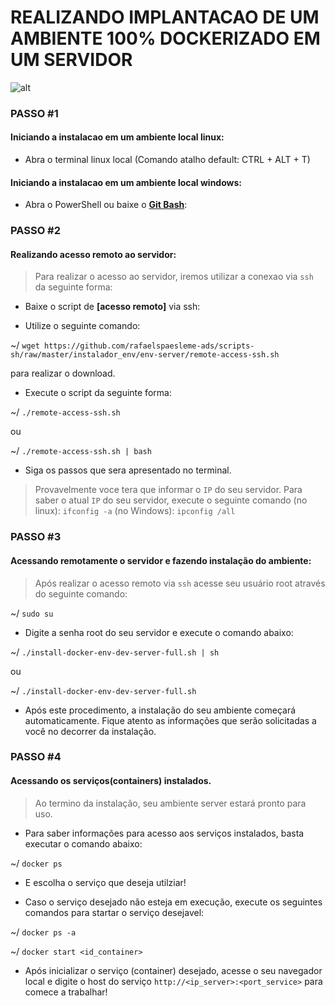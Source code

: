 # REALIZANDO IMPLANTACAO DE UM AMBIENTE 100% DOCKERIZADO EM UM SERVIDOR

![![alt](https://link)](https://i2.wp.com/itsfoss.com/wp-content/uploads/2016/11/cloud-centric-Linux-distributions.jpg)

### PASSO #1

#### Iniciando a instalacao em um ambiente local linux:
- Abra o terminal linux local (Comando atalho default: CTRL + ALT + T)

#### Iniciando a instalacao em um ambiente local windows:
- Abra o PowerShell ou baixe o **[Git Bash]**: 

### PASSO #2

#### Realizando acesso remoto ao servidor:
>Para realizar o acesso ao servidor, iremos utilizar a conexao via ```ssh``` da seguinte forma:

- Baixe o script de **[acesso remoto]**  via ssh:

- Utilize o seguinte comando: 

~/ ```wget https://github.com/rafaelspaesleme-ads/scripts-sh/raw/master/instalador_env/env-server/remote-access-ssh.sh``` 

para realizar o download.


- Execute o script da seguinte forma: 

~/ ```./remote-access-ssh.sh``` 

ou 

~/ ```./remote-access-ssh.sh | bash```


- Siga os passos que sera apresentado no terminal.

>Provavelmente voce tera que informar o ```IP``` do seu servidor. Para saber o atual ```IP``` do seu servidor, execute o seguinte comando (no linux): ```ifconfig -a``` (no Windows): ```ipconfig /all```

### PASSO #3

#### Acessando remotamente o servidor e fazendo instalação do ambiente:
>Após realizar o acesso remoto via ```ssh``` acesse seu usuário root através do seguinte comando:

~/ ```sudo su```


- Digite a senha root do seu servidor e execute o comando abaixo: 

~/ ```./install-docker-env-dev-server-full.sh | sh``` 

ou

~/ ```./install-docker-env-dev-server-full.sh```


- Após este procedimento, a instalação do seu ambiente começará automaticamente. Fique atento as informações que serão solicitadas a você no decorrer da instalação.

### PASSO #4

#### Acessando os serviços(containers) instalados.
>Ao termino da instalação, seu ambiente server estará pronto para uso.

- Para saber informações para acesso aos serviços instalados, basta executar o comando abaixo:

~/ ```docker ps```


- E escolha o serviço que deseja utilziar!

- Caso o serviço desejado não esteja em execução, execute os seguintes comandos para startar o serviço desejavel:

~/ ```docker ps -a``` 


~/ ```docker start <id_container>```


- Após inicializar o serviço (container) desejado, acesse o seu navegador local e digite o host do serviço ```http://<ip_server>:<port_service>``` para comece a trabalhar!


[Git Bash]: https://gitforwindows.org/
[acesso remoto via]: vhttps://github.com/rafaelspaesleme-ads/scripts-sh/blob/master/instalador_env/env-server/remote-access-ssh.sh